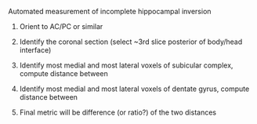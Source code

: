 Automated measurement of incomplete hippocampal inversion

1. Orient to AC/PC or similar

1. Identify the coronal section (select ~3rd slice posterior of body/head interface)

1. Identify most medial and most lateral voxels of subicular complex, compute distance between

1. Identify most medial and most lateral voxels of dentate gyrus, compute distance between

1. Final metric will be difference (or ratio?) of the two distances

